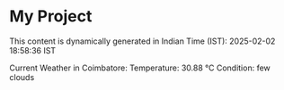 # My Project

This content is dynamically generated in Indian Time (IST): 2025-02-02 18:58:36 IST


Current Weather in Coimbatore:
Temperature: 30.88 °C
Condition: few clouds
